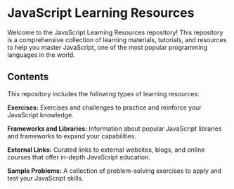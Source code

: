 # JavaScript Learning Resources
Welcome to the JavaScript Learning Resources repository! This repository is a comprehensive collection of learning materials, tutorials, and resources to help you master JavaScript, one of the most popular programming languages in the world.

## Contents

This repository includes the following types of learning resources:

  **Exercises:** Exercises and challenges to practice and reinforce your JavaScript knowledge.

  **Frameworks and Libraries:** Information about popular JavaScript libraries and frameworks to expand your capabilities.

  **External Links:** Curated links to external websites, blogs, and online courses that offer in-depth JavaScript education.

  **Sample Problems:** A collection of problem-solving exercises to apply and test your JavaScript skills.
